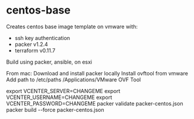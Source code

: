 
# centos-base

Creates centos base image template on vmware with:
- ssh key authentication
- packer v1.2.4
- terraform v0.11.7

Build using packer, ansible, on esxi

From mac:
Download and install packer locally
Install ovftool from vmware
Add path to /etc/paths
/Applications/VMware OVF Tool


export VCENTER_SERVER=CHANGEME
export VCENTER_USERNAME=CHANGEME
export VCENTER_PASSWORD=CHANGEME
packer validate packer-centos.json
packer build --force packer-centos.json
